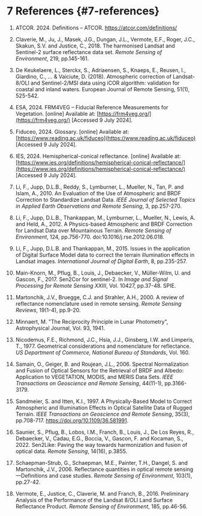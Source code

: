 # 7 References {#7-references}

1. ATCOR. 2024\. Definitions – ATCOR. https://atcor.com/definitions/

2. Claverie, M., Ju, J., Masek, J.G., Dungan, J.L., Vermote, E.F., Roger, J.C., Skakun, S.V. and Justice, C., 2018\. The harmonised Landsat and Sentinel-2 surface reflectance data set. *Remote Sensing of Environment*, 219, pp.145-161.

3. De Keukelaere, L., Sterckx, S., Adriaensen, S., Knaeps, E., Reusen, I., Giardino, C., ... & Vaiciute, D. (2018). Atmospheric correction of Landsat-8/OLI and Sentinel-2/MSI data using iCOR algorithm: validation for coastal and inland waters. European Journal of Remote Sensing, 51(1), 525-542.

4. ESA, 2024\. FRM4VEG – Fiducial Reference Measurements for Vegetation. \[online\] Available at: [https://frm4veg.org/](https://frm4veg.org/) \[Accessed 9 July 2024\].

5. Fiduceo, 2024\. Glossary. \[online\] Available at: [https://www.reading.ac.uk/fiduceo](https://www.reading.ac.uk/fiduceo) \[Accessed 9 July 2024\].

6. IES, 2024\. Hemispherical-conical reflectance. \[online\] Available at: [https://www.ies.org/definitions/hemispherical-conical-reflectance/](https://www.ies.org/definitions/hemispherical-conical-reflectance/) \[Accessed 9 July 2024\].

7. Li, F., Jupp, D.L.B., Reddy, S., Lymburner, L., Mueller, N., Tan, P. and Islam, A., 2010\. An Evaluation of the Use of Atmospheric and BRDF Correction to Standardize Landsat Data. *IEEE Journal of Selected Topics in Applied Earth Observations and Remote Sensing*, 3, pp.257-270.

8. Li, F., Jupp, D.L.B., Thankappan, M., Lymburner, L., Mueller, N., Lewis, A. and Held, A., 2012\. A Physics-based Atmospheric and BRDF Correction for Landsat Data over Mountainous Terrain. *Remote Sensing of Environment*, 124, pp.756-770. doi:10.1016/j.rse.2012.06.018.

9. Li, F., Jupp, D.L.B. and Thankappan, M., 2015\. Issues in the application of Digital Surface Model data to correct the terrain illumination effects in Landsat images. *International Journal of Digital Earth*, 8, pp.235-257.

10. Main-Knorn, M., Pflug, B., Louis, J., Debaecker, V., Müller-Wilm, U. and Gascon, F., 2017\. Sen2Cor for sentinel-2. In *Image and Signal Processing for Remote Sensing XXIII*, Vol. 10427, pp.37-48. SPIE.

11. Martonchik, J.V., Bruegge, C.J. and Strahler, A.H., 2000\. A review of reflectance nomenclature used in remote sensing. *Remote Sensing Reviews*, 19(1-4), pp.9-20.

12. Minnaert, M. "The Reciprocity Principle in Lunar Photometry", Astrophysical Journal, Vol. 93, 1941\.

13. Nicodemus, F.E., Richmond, J.C., Hsia, J.J., Ginsberg, I.W. and Limperis, T., 1977\. Geometrical considerations and nomenclature for reflectance. *US Department of Commerce, National Bureau of Standards*, Vol. 160\.

14. Samain, O., Geiger, B. and Roujean, J.L., 2006\. Spectral Normalization and Fusion of Optical Sensors for the Retrieval of BRDF and Albedo: Application to VEGETATION, MODIS, and MERIS Data Sets. *IEEE Transactions on Geoscience and Remote Sensing*, 44(11-1), pp.3166-3179.

15. Sandmeier, S. and Itten, K.I., 1997\. A Physically-Based Model to Correct Atmospheric and Illumination Effects in Optical Satellite Data of Rugged Terrain. *IEEE Transactions on Geoscience and Remote Sensing*, 35(3), pp.708-717. https://doi.org/10.1109/36.581991.

16. Saunier, S., Pflug, B., Lobos, I.M., Franch, B., Louis, J., De Los Reyes, R., Debaecker, V., Cadau, E.G., Boccia, V., Gascon, F. and Kocaman, S., 2022\. Sen2Like: Paving the way towards harmonization and fusion of optical data. *Remote Sensing*, 14(16), p.3855.

17. Schaepman-Strub, G., Schaepman, M.E., Painter, T.H., Dangel, S. and Martonchik, J.V., 2006\. Reflectance quantities in optical remote sensing—Definitions and case studies. *Remote Sensing of Environment*, 103(1), pp.27-42.

18. Vermote, E., Justice, C., Claverie, M. and Franch, B., 2016\. Preliminary Analysis of the Performance of the Landsat 8/OLI Land Surface Reflectance Product. *Remote Sensing of Environment*, 185, pp.46-56.

